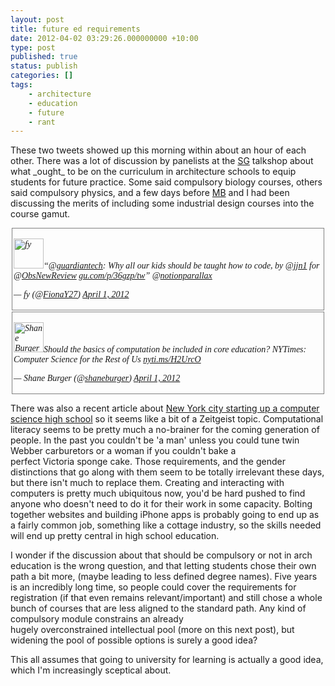 ```yaml
---
layout: post
title: future ed requirements
date: 2012-04-02 03:29:26.000000000 +10:00
type: post
published: true
status: publish
categories: []
tags:
    - architecture
    - education
    - future
    - rant
---
```


<p>These two tweets showed up this morning within about an hour of each other. There was a lot of discussion by panelists at the <a title="the talks shop videos aren't actually there yet, but you can watch the cluster summaries" href="http://vimeo.com/smartgeometry/videos">SG</a> talkshop about what _ought_ to be on the curriculum in architecture schools to equip students for future practice. Some said compulsory biology courses, others said compulsory physics, and a few days before <a href="https://twitter.com/#!/Mcfblair">MB</a> and I had been discussing the merits of including some industrial design courses into the course gamut.</p>
<div style="margin: 2px; padding: 2px; border: 1px solid #808080; font-family: 'Cambria','Times New Roman', Times, serif; font-style: italic;">
<p><img class="avatar js-action-profile-avatar alignleft" src="{{ site.baseurl }}/assets/8a35f3ff-151d-4dd2-90e9-87c46577803f_normal.png" alt="fy" width="48" height="48" />“@<a href="https://twitter.com/guardiantech">guardiantech</a>: Why all our kids should be taught how to code, by @<a href="https://twitter.com/jjn1">jjn1</a> for @<a href="https://twitter.com/ObsNewReview">ObsNewReview</a> <a title="http://gu.com/p/36gzp/tw" href="http://t.co/gaBtUsdZ">gu.com/p/36gzp/tw</a>” @<a href="https://twitter.com/notionparallax">notionparallax</a></p>
<p>— fy (@<a href="https://twitter.com/#!/FionaY27">FionaY27</a>) <a href="https://twitter.com/FionaY27/status/186541084770439169" data-datetime="2012-04-01T19:50:35+00:00">April 1, 2012</a></p>
</div>
<div style="margin: 2px; padding: 2px; border: 1px solid #808080; font-family: 'Cambria','Times New Roman', Times, serif; font-style: italic;">
<p><img class="avatar js-action-profile-avatar alignleft" src="{{ site.baseurl }}/assets/shane_normal.jpg" alt="Shane Burger" width="48" height="48" />Should the basics of computation be included in core education? NYTimes: Computer Science for the Rest of Us <a title="http://nyti.ms/H2UrcO" href="http://t.co/Nvrzj5lf">nyti.ms/H2UrcO</a></p>
<p>— Shane Burger (@<a href="https://twitter.com/#!/shaneburger">shaneburger</a>) <a href="https://twitter.com/shaneburger/status/186472002360586240" data-datetime="2012-04-01T15:16:04+00:00">April 1, 2012</a></p>
</div>
<p>There was also a recent article about <a title="Mashable: NYC to Open Its First Software Engineering High School" href="http://mashable.com/2012/01/16/nyc-software-engineering-school/">New York city starting up a computer science high school</a> so it seems like a bit of a Zeitgeist topic.  Computational literacy seems to be pretty much a no-brainer for the coming generation of people. In the past you couldn't be 'a man' unless you could tune twin Webber carburetors or a woman if you couldn't bake a perfect Victoria sponge cake. Those requirements, and the gender distinctions that go along with them seem to be totally irrelevant these days, but there isn't much to replace them. Creating and interacting with computers is pretty much ubiquitous now, you'd be hard pushed to find anyone who doesn't need to do it for their work in some capacity. Bolting together websites and building iPhone apps is probably going to end up as a fairly common job, something like a cottage industry, so the skills needed will end up pretty central in high school education.</p>
<p>I wonder if the discussion about that should be compulsory or not in arch education is the wrong question, and that letting students chose their own path a bit more, (maybe leading to less defined degree names). Five years is an incredibly long time, so people could cover the requirements for registration (if that even remains relevant/important) and still chose a whole bunch of courses that are less aligned to the standard path. Any kind of compulsory module constrains an already hugely overconstrained intellectual pool (more on this next post), but widening the pool of possible options is surely a good idea?</p>
<p>This all assumes that going to university for learning is actually a good idea, which I'm increasingly sceptical about.</p>
